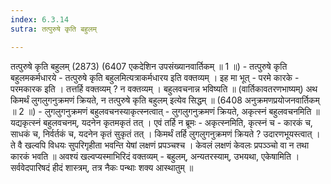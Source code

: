 ```yaml
---
index: 6.3.14
sutra: तत्पुरुषे कृति बहुलम्

---
```

तत्पुरुषे कृति बहुलम् (2873) (6407 एकदेशिन उपसंख्यानवार्तिकम् ॥ 1 ॥) - तत्पुरुषे कृति बहुलमकर्मधारये - तत्पुरुषे कृति बहुलमित्यत्राकर्मधारय इति वक्तव्यम् । इह मा भूत्  -  परमे कारके  -  परमकारक इति । तत्तर्हि वक्तव्यम् ? न वक्तव्यम् । बहुलवचनान्न भविष्यति ॥ (वार्तिकावतरणभाष्यम्) अथ किमर्थं लुगलुगनुक्रमणं क्रियते, न तत्पुरुषे कृति बहुलम् इत्येव सिद्धम् ॥ (6408 अनुक्रमणप्रयोजनवार्तिकम् ॥ 2 ॥) - लुगलुगनुक्रमणं बहुलवचनस्याकृत्स्नत्वात् - लुगलुगनुक्रमणं क्रियते, अकृत्स्नं बहुलवचनमिति ॥ यद्यकृत्स्नं बहुलवचनम्, यदनेन कृतमकृतं तत् । एवं तर्हि न ब्रूमः  -  अकृत्स्नमिति, कृत्स्नं च  -  कारकं च, साधकं च, निर्वर्तकं च, यदनेन कृतं सुकृतं तत् । किमर्थं तर्हि लुगलुगनुक्रमणं क्रियते ? उदारणभूयस्त्वात् । ते वै खल्वपि विधयः सुपरिगृहीता भवन्ति येषां लक्षणं प्रपञ्चश्च । केवलं लक्षणं केवलः प्रपञ्ञ्चो वा न तथा कारकं भवति ॥ अवश्यं खल्वप्यस्माभिरिदं वक्तव्यम्  -  बहुलम्, अन्यतरस्याम्, उभयथा, एकेषामिति । सर्ववेदपारिषदं हीदं शास्त्रम्, तत्र नैकः पन्थाः शक्य आस्थातुम् ॥